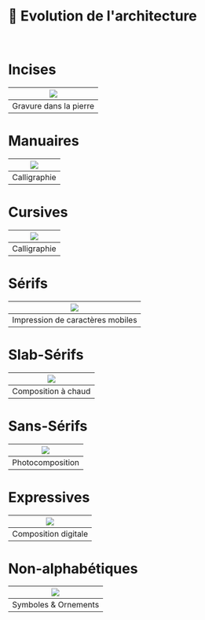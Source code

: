 # 🏢 Evolution de l'architecture

  
&nbsp;

# Incises  

|![](links/3-Architecturale2.jpg) |
|:---:|
| Gravure dans la pierre | 

# Manuaires  

|![](links/3-Architecturale3.jpg) |
|:---:|
| Calligraphie | 

# Cursives  

|![](links/3-Architecturale4.jpg) |
|:---:|
| Calligraphie | 

# Sérifs  

|![](links/3-Architecturale5.jpg) |
|:---:|
| Impression de caractères mobiles | 

# Slab-Sérifs  

|![](links/3-Architecturale6.jpg) |
|:---:|
| Composition à chaud | 

# Sans-Sérifs  

|![](links/3-Architecturale7.jpg) |
|:---:|
| Photocomposition | 

# Expressives  

|![](links/3-Architecturale8.jpg) |
|:---:|
| Composition digitale | 

# Non-alphabétiques  

|![](links/3-Architecturale9.jpg) |
|:---:|
| Symboles & Ornements |

<!-- ### Sources -->

<!-- - **Prénom Nom**  
  *Titre*, 0000 -->

<!-- [^1]: Adrian Frutiger, *Type, Sign, Symbol*, 1980 -->

